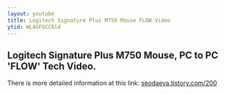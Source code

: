 ```yaml
---
layout: youtube
title: Logitech Signature Plus M750 Mouse FLOW Video
ytid: WL4GFGCCRl4
---
```


## Logitech Signature Plus M750 Mouse, PC to PC 'FLOW' Tech Video.
There is more detailed information at this link: [seodaeya.tistory.com/200](https://seodaeya.tistory.com/200)
